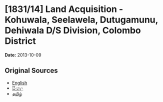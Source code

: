 # [1831/14] Land Acquisition - Kohuwala, Seelawela, Dutugamunu, Dehiwala D/S Division, Colombo District

**Date:** 2013-10-09

## Original Sources

- [English](https://documents.gov.lk/view/extra-gazettes/2013/10/1831-14_E.pdf)
- [සිංහල](https://documents.gov.lk/view/extra-gazettes/2013/10/1831-14_S.pdf)
- [தமிழ்](https://documents.gov.lk/view/extra-gazettes/2013/10/1831-14_T.pdf)
